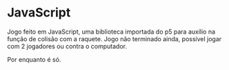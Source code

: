 # JavaScript

Jogo feito em JavaScript, uma biblioteca importada do p5 para auxílio na função de colisão com a raquete.
Jogo não terminado ainda, possível jogar com 2 jogadores ou contra o computador.

Por enquanto é só.
